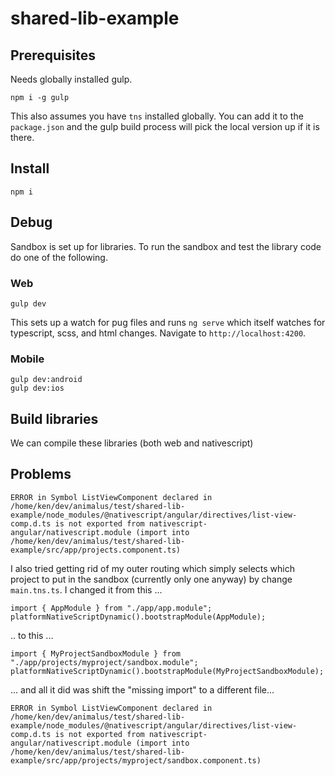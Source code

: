 # shared-lib-example

## Prerequisites

Needs globally installed gulp.

    npm i -g gulp

This also assumes you have `tns` installed globally. You can add it to the `package.json` and the gulp build process will pick the local version up if it is there.

## Install

    npm i

## Debug

Sandbox is set up for libraries. To run the sandbox and test the library code do one of the following.

### Web

    gulp dev

This sets up a watch for pug files and runs `ng serve` which itself watches for typescript, scss, and html changes. Navigate to `http://localhost:4200`.

### Mobile

    gulp dev:android
    gulp dev:ios

## Build libraries

We can compile these libraries (both web and nativescript)

## Problems

```
ERROR in Symbol ListViewComponent declared in /home/ken/dev/animalus/test/shared-lib-example/node_modules/@nativescript/angular/directives/list-view-comp.d.ts is not exported from nativescript-angular/nativescript.module (import into /home/ken/dev/animalus/test/shared-lib-example/src/app/projects.component.ts)
```

I also tried getting rid of my outer routing which simply selects which project to put in the sandbox (currently only one anyway) by change `main.tns.ts`. I changed it from this ...

```
import { AppModule } from "./app/app.module";
platformNativeScriptDynamic().bootstrapModule(AppModule);
```

.. to this ...

```
import { MyProjectSandboxModule } from "./app/projects/myproject/sandbox.module";
platformNativeScriptDynamic().bootstrapModule(MyProjectSandboxModule);
```

... and all it did was shift the "missing import" to a different file...

```
ERROR in Symbol ListViewComponent declared in /home/ken/dev/animalus/test/shared-lib-example/node_modules/@nativescript/angular/directives/list-view-comp.d.ts is not exported from nativescript-angular/nativescript.module (import into /home/ken/dev/animalus/test/shared-lib-example/src/app/projects/myproject/sandbox.component.ts)
```
